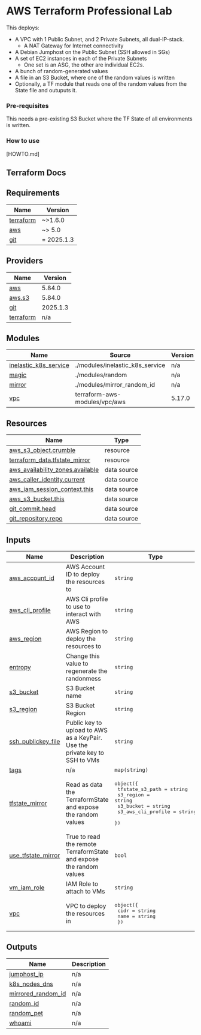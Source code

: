 # AWS Terraform Professional Lab

This deploys:

 * A VPC with 1 Public Subnet, and 2 Private Subnets, all dual-IP-stack.
    * A NAT Gateway for Internet connectivity
 * A Debian Jumphost on the Public Subnet (SSH allowed in SGs)
 * A set of EC2 instances in each of the Private Subnets
    * One set is an ASG, the other are individual EC2s.
 * A bunch of random-generated values
 * A file in an S3 Bucket, where one of the random values is written
 * Optionally, a TF module that reads one of the random values from the State file and outuputs it.

### Pre-requisites

This needs a pre-existing S3 Bucket where the TF State of all environments is written.

### How to use

[HOWTO.md]

## Terraform Docs

<!-- BEGIN_TF_DOCS -->
## Requirements

| Name | Version |
|------|---------|
| <a name="requirement_terraform"></a> [terraform](#requirement\_terraform) | ~>1.6.0 |
| <a name="requirement_aws"></a> [aws](#requirement\_aws) | ~> 5.0 |
| <a name="requirement_git"></a> [git](#requirement\_git) | = 2025.1.3 |

## Providers

| Name | Version |
|------|---------|
| <a name="provider_aws"></a> [aws](#provider\_aws) | 5.84.0 |
| <a name="provider_aws.s3"></a> [aws.s3](#provider\_aws.s3) | 5.84.0 |
| <a name="provider_git"></a> [git](#provider\_git) | 2025.1.3 |
| <a name="provider_terraform"></a> [terraform](#provider\_terraform) | n/a |

## Modules

| Name | Source | Version |
|------|--------|---------|
| <a name="module_inelastic_k8s_service"></a> [inelastic\_k8s\_service](#module\_inelastic\_k8s\_service) | ./modules/inelastic_k8s_service | n/a |
| <a name="module_magic"></a> [magic](#module\_magic) | ./modules/random | n/a |
| <a name="module_mirror"></a> [mirror](#module\_mirror) | ./modules/mirror_random_id | n/a |
| <a name="module_vpc"></a> [vpc](#module\_vpc) | terraform-aws-modules/vpc/aws | 5.17.0 |

## Resources

| Name | Type |
|------|------|
| [aws_s3_object.crumble](https://registry.terraform.io/providers/hashicorp/aws/latest/docs/resources/s3_object) | resource |
| [terraform_data.tfstate_mirror](https://registry.terraform.io/providers/hashicorp/terraform/latest/docs/resources/data) | resource |
| [aws_availability_zones.available](https://registry.terraform.io/providers/hashicorp/aws/latest/docs/data-sources/availability_zones) | data source |
| [aws_caller_identity.current](https://registry.terraform.io/providers/hashicorp/aws/latest/docs/data-sources/caller_identity) | data source |
| [aws_iam_session_context.this](https://registry.terraform.io/providers/hashicorp/aws/latest/docs/data-sources/iam_session_context) | data source |
| [aws_s3_bucket.this](https://registry.terraform.io/providers/hashicorp/aws/latest/docs/data-sources/s3_bucket) | data source |
| [git_commit.head](https://registry.terraform.io/providers/metio/git/2025.1.3/docs/data-sources/commit) | data source |
| [git_repository.repo](https://registry.terraform.io/providers/metio/git/2025.1.3/docs/data-sources/repository) | data source |

## Inputs

| Name | Description | Type | Default | Required |
|------|-------------|------|---------|:--------:|
| <a name="input_aws_account_id"></a> [aws\_account\_id](#input\_aws\_account\_id) | AWS Account ID to deploy the resources to | `string` | n/a | yes |
| <a name="input_aws_cli_profile"></a> [aws\_cli\_profile](#input\_aws\_cli\_profile) | AWS Cli profile to use to interact with AWS | `string` | n/a | yes |
| <a name="input_aws_region"></a> [aws\_region](#input\_aws\_region) | AWS Region to deploy the resources to | `string` | n/a | yes |
| <a name="input_entropy"></a> [entropy](#input\_entropy) | Change this value to regenerate the randonmess | `string` | `"DoNotChange"` | no |
| <a name="input_s3_bucket"></a> [s3\_bucket](#input\_s3\_bucket) | S3 Bucket name | `string` | n/a | yes |
| <a name="input_s3_region"></a> [s3\_region](#input\_s3\_region) | S3 Bucket Region | `string` | n/a | yes |
| <a name="input_ssh_publickey_file"></a> [ssh\_publickey\_file](#input\_ssh\_publickey\_file) | Public key to upload to AWS as a KeyPair. Use the private key to SSH to VMs | `string` | n/a | yes |
| <a name="input_tags"></a> [tags](#input\_tags) | n/a | `map(string)` | `{}` | no |
| <a name="input_tfstate_mirror"></a> [tfstate\_mirror](#input\_tfstate\_mirror) | Read as data the TerraformState and expose the random values | <pre>object({<br>    tfstate_s3_path    = string<br>    s3_region          = string<br>    s3_bucket          = string<br>    s3_aws_cli_profile = string<br>  })</pre> | `null` | no |
| <a name="input_use_tfstate_mirror"></a> [use\_tfstate\_mirror](#input\_use\_tfstate\_mirror) | True to read the remote TerraformState and expose the random values | `bool` | `false` | no |
| <a name="input_vm_iam_role"></a> [vm\_iam\_role](#input\_vm\_iam\_role) | IAM Role to attach to VMs | `string` | n/a | yes |
| <a name="input_vpc"></a> [vpc](#input\_vpc) | VPC to deploy the resources in | <pre>object({<br>    cidr = string<br>    name = string<br>  })</pre> | n/a | yes |

## Outputs

| Name | Description |
|------|-------------|
| <a name="output_jumphost_ip"></a> [jumphost\_ip](#output\_jumphost\_ip) | n/a |
| <a name="output_k8s_nodes_dns"></a> [k8s\_nodes\_dns](#output\_k8s\_nodes\_dns) | n/a |
| <a name="output_mirrored_random_id"></a> [mirrored\_random\_id](#output\_mirrored\_random\_id) | n/a |
| <a name="output_random_id"></a> [random\_id](#output\_random\_id) | n/a |
| <a name="output_random_pet"></a> [random\_pet](#output\_random\_pet) | n/a |
| <a name="output_whoami"></a> [whoami](#output\_whoami) | n/a |
<!-- END_TF_DOCS -->